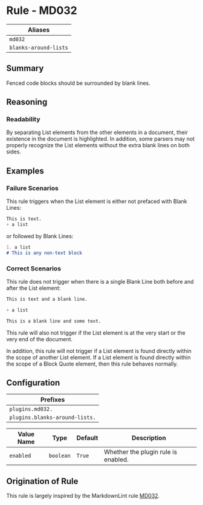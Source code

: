 # Rule - MD032

| Aliases |
| --- |
| `md032` |
| `blanks-around-lists` |

## Summary

Fenced code blocks should be surrounded by blank lines.

## Reasoning

### Readability

By separating
List elements from the other elements in a document, their
existence in the document is highlighted.  In addition, some parsers
may not properly recognize the List elements without the extra
blank lines on both sides.

## Examples

### Failure Scenarios

This rule triggers when the List element is either not
prefaced with Blank Lines:

````Markdown
This is text.
+ a list
````

or followed by Blank Lines:

````Markdown
1. a list
# This is any non-text block
````

### Correct Scenarios

This rule does not trigger when there is a single
Blank Line both before and after the List element:

````Markdown
This is text and a blank line.

+ a list

This is a blank line and some text.
````

This rule will also not trigger if the List element is at the
very start or the very end of the document.  

In addition, this rule will not trigger if a List element
is found directly within the scope of another List element. If
a List element is found directly within the scope of a Block
Quote element, then this rule behaves normally.

## Configuration

| Prefixes |
| --- |
| `plugins.md032.` |
| `plugins.blanks-around-lists.` |

| Value Name | Type | Default | Description |
| -- | -- | -- | -- |
| `enabled` | `boolean` | `True` | Whether the plugin rule is enabled. |

## Origination of Rule

This rule is largely inspired by the MarkdownLint rule
[MD032](https://github.com/DavidAnson/markdownlint/blob/main/doc/Rules.md#md032---lists-should-be-surrounded-by-blank-lines).
